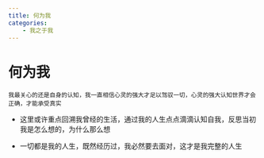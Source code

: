 ```yaml
---
title: 何为我
categories:
	- 我之于我
---
```


# 何为我

	我最关心的还是自身的认知，我一直相信心灵的强大才足以驾驭一切，心灵的强大认知世界才会正确，才能承受真实

* 这里或许重点回溯我曾经的生活，通过我的人生点点滴滴认知自我，反思当初我是怎么想的，为什么那么想

* 一切都是我的人生，既然经历过，我必然要去面对，这才是我完整的人生
